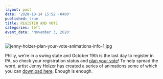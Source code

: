 ```yaml
---
layout: post
date: '2020-10-14 15:52 -0400'
published: true
title: REGISTER AND VOTE
categories: left
event_date: 'November 3, 2020'
---
```

![jenny-holzer-plan-your-vote-animations-info-1.jpg]({{site.baseurl}}/assets/img/jenny-holzer-plan-your-vote-animations-info-1.jpg)

Philly, we're in a swing state and October 19th is the last day to register in PA, so check your registration status and [plan your vote](https://www.youvote.vote/)! To help spread the word, artist Jenny Holzer has created a series of animations some of which you can [download here](https://egnyte.suttoncomms.com/fl/a58QLENKUd#folder-link/). Enough is enough.
